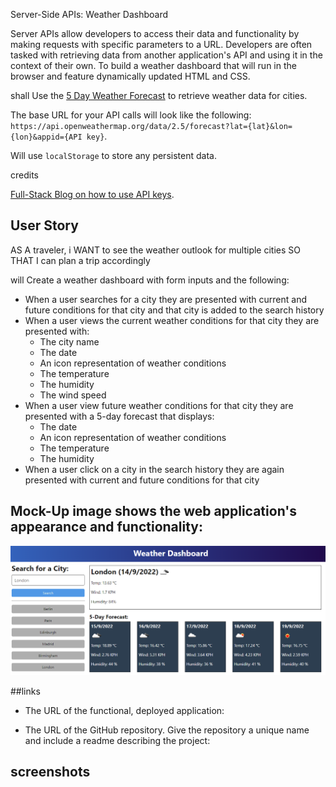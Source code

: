 Server-Side APIs: Weather Dashboard

Server APIs allow developers to access their data and functionality by making requests with specific parameters to a URL. Developers are often tasked with retrieving data from another application's API and using it in the context of their own. To build a weather dashboard that will run in the browser and feature dynamically updated HTML and CSS.

shall Use the [5 Day Weather Forecast](https://openweathermap.org/forecast5) to retrieve weather data for cities.

The base URL for your API calls will look like the following: `https://api.openweathermap.org/data/2.5/forecast?lat={lat}&lon={lon}&appid={API key}`.

Will use `localStorage` to store any persistent data. 



credits

[Full-Stack Blog on how to use API keys](https://coding-boot-camp.github.io/full-stack/apis/how-to-use-api-keys).
 
## User Story
AS A traveler, i WANT to see the weather outlook for multiple cities
SO THAT I can plan a trip accordingly


will Create a weather dashboard with form inputs and the following:
  * When a user searches for a city they are presented with current and future conditions for that city and that city is added to the search history
  * When a user views the current weather conditions for that city they are presented with:
    * The city name
    * The date
    * An icon representation of weather conditions
    * The temperature
    * The humidity
    * The wind speed
  * When a user view future weather conditions for that city they are presented with a 5-day forecast that displays:
    * The date
    * An icon representation of weather conditions
    * The temperature
    * The humidity
  * When a user click on a city in the search history they are again presented with current and future conditions for that city

## Mock-Up image shows the web application's appearance and functionality:

![The weather app includes a search option, a list of cities, and a five-day forecast and current weather conditions for London.](./assets/10-server-side-apis-challenge-demo.png)


##links 
* The URL of the functional, deployed application:


* The URL of the GitHub repository. Give the repository a unique name and include a readme describing the project:



## screenshots 